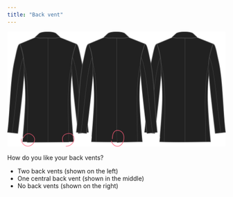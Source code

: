 ```yaml
---
title: "Back vent"
---
```


![Back vent](backvent.svg)

How do you like your back vents?

- Two back vents (shown on the left)
- One central back vent (shown in the middle)
- No back vents (shown on the right)




